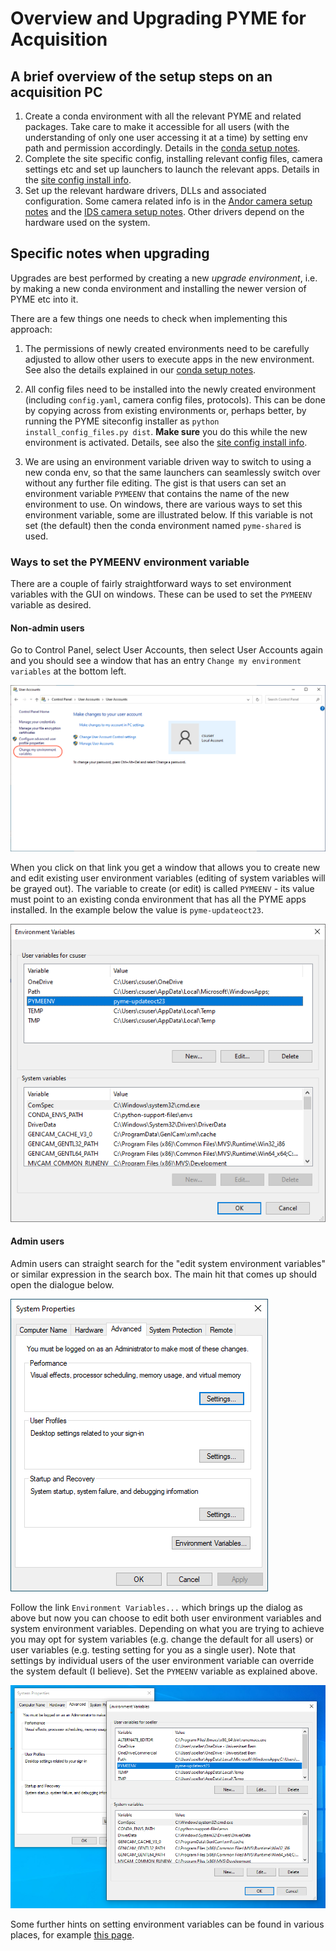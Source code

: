 # Overview and Upgrading PYME for Acquisition

## A brief overview of the setup steps on an acquisition PC

1. Create a conda environment with all the relevant PYME and related packages. Take care to make it accessible for all users (with the understanding of only one user accessing it at a time) by setting env path and permission accordingly. Details in the [conda setup notes](conda-setup.md).
2. Complete the site specific config, installing relevant config files, camera settings etc and set up launchers to launch the relevant apps. Details in the [site config install info](PYME-cs-siteconfig.md).
3. Set up the relevant hardware drivers, DLLs and associated configuration. Some camera related info is in the [Andor camera setup notes](andor-camera-setup.md) and the [IDS camera setup notes](IDS-camera-setup.md). Other drivers depend on the hardware used on the system.

## Specific notes when upgrading

Upgrades are best performed by creating a new *upgrade environment*, i.e. by making a new conda environment and installing the newer version of PYME etc into it.

There are a few things one needs to check when implementing this approach:

1. The permissions of newly created environments need to be carefully adjusted to allow other users to execute apps in the new environment. See also the details explained in our [conda setup notes](conda-setup.md).

2. All config files need to be installed into the newly created environment (including `config.yaml`, camera config files, protocols). This can be done by copying across from existing environments or, perhaps better, by running the PYME siteconfig installer as `python install_config_files.py dist`. **Make sure** you do this while the new environment is activated. Details, see also the [site config install info](PYME-cs-siteconfig.md).

3. We are using an environment variable driven way to switch to using a new conda env, so that the same launchers can seamlessly switch over without any further file editing. The gist is that users can set an environment variable `PYMEENV` that contains the name of the new environment to use. On windows, there are various ways to set this environment variable, some are illustrated below. If this variable is not set (the default) then the conda environment named `pyme-shared` is used.

### Ways to set the PYMEENV environment variable

There are a couple of fairly straightforward ways to set environment variables with the GUI on windows. These can be used to set the `PYMEENV` variable as desired.

#### Non-admin users

Go to Control Panel, select User Accounts, then select User Accounts again and you should see a window that has an entry `Change my environment variables` at the bottom left.

![User Account Dialogue](images/user-account-environment-variables.png)

When you click on that link you get a window that allows you to create new and edit existing user environment variables (editing of system variables will be grayed out). The variable to create (or edit) is called `PYMEENV` - its value must point to an existing conda environment that has all the PYME apps installed. In the example below the value is `pyme-updateoct23`.

![edit environment variables](images/user-account-edit-environment-variables.png)

#### Admin users

Admin users can straight search for the "edit system environment variables" or similar expression in the search box. The main hit that comes up should open the dialogue below.

![edit system environment variables](images/edit-env-vars-system-1.png)

Follow the link `Environment Variables...` which brings up the dialog as above but now you can choose to edit both user environment variables and system environment variables. Depending on what you are trying to achieve you may opt for system variables (e.g. change the default for all users) or user variables (e.g. testing setting for you as a single user). Note that settings by individual users of the user environment variable can override the system default (I believe). Set the `PYMEENV` variable as explained above.

![edit system environment variables](images/edit-env-vars-system-2.png)

Some further hints on setting environment variables can be found in various places, for example [this page](https://www.howtogeek.com/787217/how-to-edit-environment-variables-on-windows-10-or-11/).